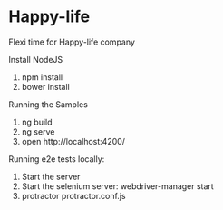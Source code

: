 # Happy-life
Flexi time for Happy-life company


Install NodeJS
1) npm install
2) bower install

Running the Samples
1) ng build
2) ng serve
3) open http://localhost:4200/

Running e2e tests locally:
1) Start the server
2) Start the selenium server: webdriver-manager start
3) protractor protractor.conf.js
